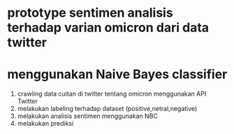 # prototype sentimen analisis terhadap varian omicron dari data twitter 
# menggunakan Naive Bayes classifier 

1. crawling data cuitan di twitter tentang omicron menggunakan API Twitter
2. melakukan labeling terhadap dataset (positive,netral,negative)
3. melakukan analisis sentimen menggunakan NBC
4. melakukan prediksi 

